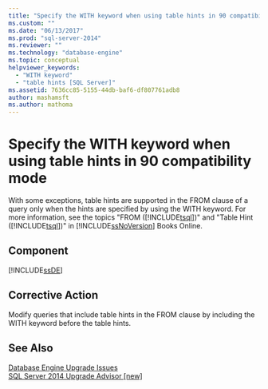 ```yaml
---
title: "Specify the WITH keyword when using table hints in 90 compatibility mode | Microsoft Docs"
ms.custom: ""
ms.date: "06/13/2017"
ms.prod: "sql-server-2014"
ms.reviewer: ""
ms.technology: "database-engine"
ms.topic: conceptual
helpviewer_keywords: 
  - "WITH keyword"
  - "table hints [SQL Server]"
ms.assetid: 7636cc85-5155-44db-baf6-df807761adb8
author: mashamsft
ms.author: mathoma
---
```

# Specify the WITH keyword when using table hints in 90 compatibility mode
  With some exceptions, table hints are supported in the FROM clause of a query only when the hints are specified by using the WITH keyword. For more information, see the topics "FROM ([!INCLUDE[tsql](../../includes/tsql-md.md)])" and "Table Hint ([!INCLUDE[tsql](../../includes/tsql-md.md)])" in [!INCLUDE[ssNoVersion](../../includes/ssnoversion-md.md)] Books Online.  
  
## Component  
 [!INCLUDE[ssDE](../../includes/ssde-md.md)]  
  
## Corrective Action  
 Modify queries that include table hints in the FROM clause by including the WITH keyword before the table hints.  
  
## See Also  
 [Database Engine Upgrade Issues](../../../2014/sql-server/install/database-engine-upgrade-issues.md)   
 [SQL Server 2014 Upgrade Advisor &#91;new&#93;](sql-server-2014-upgrade-advisor.md)  
  
  

